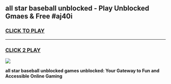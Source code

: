
## all star baseball unblocked - Play Unblocked Gmaes & Free #aj40i
<h3>
<a href="https://news.freeplayer.one?title=all_star_baseball_unblocked&ref=24F">CLICK TO PLAY</a></h3>
<hr>

<h3>
<a href="https://news.freeplayer.one?title=all_star_baseball_unblocked&ref=24F">CLICK 2 PLAY</a>
  
</h3>

<a href="https://news.freeplayer.one?title=all_star_baseball_unblocked&ref=24F/"><img src="https://clearcache.store/games.png"></a>


**all star baseball unblocked games unblocked: Your Gateway to Fun and Accessible Online Gaming**
